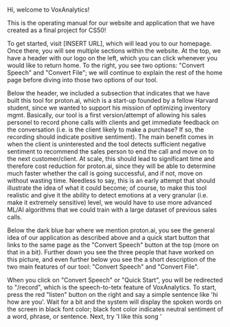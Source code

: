 ###

Hi, welcome to VoxAnalytics!

This is the operating manual for our website and application that we have created as a final project for CS50!

To get started, visit [INSERT URL], which will lead you to our homepage. Once there, you will see multiple sections within the
website. At the top, we have a header with our logo on the left, which you can click whenever you would like to return home.
To the right, you see two options: "Convert Speech" and "Convert File"; we will continue to explain the rest of the home page
before diving into those two options of our tool.

Below the header, we included a subsection that indicates that we have built this tool for proton.ai, which is a start-up
founded by a fellow Harvard student, since we wanted to support his mission of optimizing inventory mgmt. Basically, our tool
is a first version/attempt of allowing his sales personel to record phone calls with clients and get immediate feedback on the
conversation (i.e. is the client likely to make a purchase? If so, the recording should indicate positive sentiment). The main
benefit comes in when the client is uninterested and the tool detects sufficient negative sentiment to recommend the sales
person to end the call and move on to the next customer/client. At scale, this should lead to significant time and therefore
cost reduction for proton.ai, since they will be able to determine much faster whether the call is going successful, and if
not, move on without wasting time. Needless to say, this is an early attempt that should illustrate the idea of what it could
become; of course, to make this tool realistic and give it the ability to detect emotions at a very granular (i.e. make it
extremely sensitive) level, we would have to use more advanced ML/AI algorithms that we could train with a large dataset of
previous sales calls.

Below the dark blue bar where we mention proton.ai, you see the general idea of our application as described above and a quick
start button that links to the same page as the "Convert Speech" button at the top (more on that in a bit). Further down you
see the three people that have worked on this picture, and even further below you see the a short description of the two main
features of our tool: "Convert Speech" and "Convert File".

When you click on "Convert Speech" or "Quick Start", you will be redirected to "/record", which is the speech-to-tetx feature
of VoxAnalytics. To start, press the red "listen" button on the right and say a simple sentence like 'hi how are you'. Wait
for a bit and the system will display the spoken words on the screen in black font color; black font color indicates neutral
sentiment of a word, phrase, or sentence. Next, try 'I like this song '